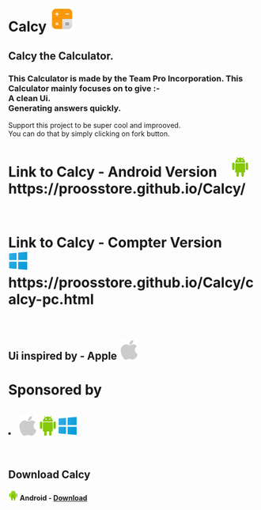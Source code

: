 <h1>Calcy <img src="171352_calculator_icon.png" height="50">
 </h1>
<H2>Calcy the Calculator.</h2>
<h3>This Calculator is made by the Team
Pro Incorporation.
This Calculator mainly focuses on to give :- <br>
A clean Ui.<br>
Generating answers quickly.</h3>
<P>Support this project to be super cool and
improoved.<br>
You can do that by simply clicking on fork button.
</P>
<h1>Link to Calcy - Android Version &#160;&#160;&#160;<img src="android.png" height="40">
<br>
https://proosstore.github.io/Calcy/
</h1>
<Br>
<h1>Link to Calcy - Compter Version &#160;&#160;&#160;&#160;<img src="windows10.png" height="40">
<br>
https://proosstore.github.io/Calcy/calcy-pc.html</h1>
<br>
<H2>Ui inspired by - Apple <img src="apple.png" height="40">
<br>
<h1>Sponsored by</h1>
<br>
<li><img src="apple.png" height="40"><img src="android.png" height="40"><img src="windows10.png" height="40"></li>
<br><br>
<h2>Download Calcy</h2>
<h4><img src="android.png" height="20"> Android - <a href="base.apk">Download</a></h4>
